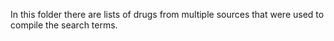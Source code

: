 In this folder there are lists of drugs from multiple sources that were used to compile the search terms.
